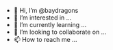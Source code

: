 - 👋 Hi, I’m @baydragons
- 👀 I’m interested in ...
- 🌱 I’m currently learning ...
- 💞️ I’m looking to collaborate on ...
- 📫 How to reach me ...

<!---
baydragons/baydragons is a ✨ special ✨ repository because its `README.md` (this file) appears on your GitHub profile.
You can click the Preview link to take a look at your changes.
--->
